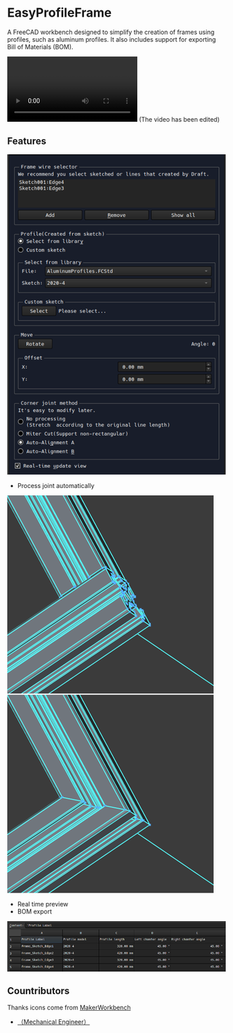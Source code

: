 # EasyProfileFrame
A FreeCAD workbench designed to simplify the creation of frames using profiles, such as aluminum profiles. It also includes support for exporting Bill of Materials (BOM).

<video controls>
  <source src="./docs/vid.mp4" type="video/mp4">
</video>
(The video has been edited)

## Features
![](./docs/panel.png)
- Process joint automatically

![](./docs/align.png)
![](./docs/miterCut.png)

- Real time preview
- BOM export

![](./docs/bom.png)

## Countributors
Thanks icons come from [MakerWorkbench](https://github.com/URJCMakerGroup/MakerWorkbench)
- [（Mechanical Engineer）]()